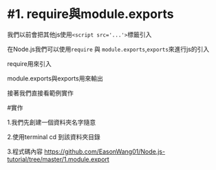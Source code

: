# #1. require與module.exports

我們以前會把其他js使用`<script src='...'>`標籤引入

在Node.js我們可以使用`require` 與 `module.exports`,`exports`來進行js的引入

require用來引入

module.exports與exports用來輸出

接著我們直接看範例實作


#實作

1.我們先創建一個資料夾名字隨意

2.使用terminal cd 到該資料夾目錄

3.程式碼內容 https://github.com/EasonWang01/Node.js-tutorial/tree/master/1.module.export 


